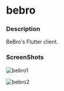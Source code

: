 # bebro

### Description

BeBro's Flutter client.

### ScreenShots



![bebro1](https://github.com/sweatfryash/bebro-flutter/blob/master/ScreenShots/bebro1.gif)



![bebro2](https://github.com/sweatfryash/bebro-flutter/blob/master/ScreenShots/bebro2.gif)
